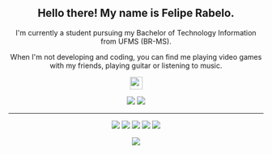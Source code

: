 
<h2 align="center">Hello there! My name is Felipe Rabelo.</h2>
<p align="center">I'm currently a student pursuing my Bachelor of Technology Information from UFMS (BR-MS). 
</p>

<p align="center">When I'm not developing and coding, you can find me playing video games with my friends, playing guitar or listening to music.</p> 
</p>

<p align="center"
   <a align=center href="https://www.linkedin.com/in/felipe-rabelo-165543146/"><img src="https://img.shields.io/badge/linkedin-%230077B5.svg?&style=for-the-badge&logo=linkedin&logoColor=white" height=25></a> <p/>
     

<p align="center">
 <img src="https://img.shields.io/badge/Front End-magenta"> 
  <img src="https://img.shields.io/badge/Back End-blue"> 
</p>

<hr>
<p align="center"> 
  <img src="https://img.shields.io/badge/javascript%20-%23323330.svg?&style=for-the-badge&logo=javascript&logoColor=%23F7DF1E"/>
   <img src="https://img.shields.io/badge/html5%20-%23E34F26.svg?&style=for-the-badge&logo=html5&logoColor=white"/> 
  <img src="https://img.shields.io/badge/css3%20-%231572B6.svg?&style=for-the-badge&logo=css3&logoColor=white"/> 
  <img src="https://img.shields.io/badge/git%20-%23F05033.svg?&style=for-the-badge&logo=git&logoColor=white"/>
  <img src="https://img.shields.io/badge/github%20-%23121011.svg?&style=for-the-badge&logo=github&logoColor=white"/>
</p>

<p align=center>  
  <img align=center src="https://github-readme-stats.vercel.app/api?username=fehrabelo&show_icons=true&theme=dark">
</p>
